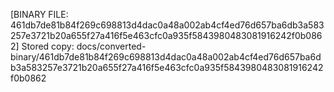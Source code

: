 [BINARY FILE: 461db7de81b84f269c698813d4dac0a48a002ab4cf4ed76d657ba6db3a583257e3721b20a655f27a416f5e463cfc0a935f5843980483081916242f0b0862]
Stored copy: docs/converted-binary/461db7de81b84f269c698813d4dac0a48a002ab4cf4ed76d657ba6db3a583257e3721b20a655f27a416f5e463cfc0a935f5843980483081916242f0b0862
